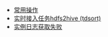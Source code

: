 * [常用操作](/workflow/workflow/qa/common_operation.md)
* [实时接入任务hdfs2hive \(tdsort\)](/workflow/workflow/qa/hdfs2hive_tdsort.md)
* [实例日志获取失败](/workflow/workflow/qa/loaderLogFailed.md)
